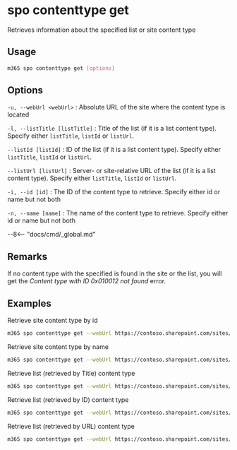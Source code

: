 # spo contenttype get

Retrieves information about the specified list or site content type

## Usage

```sh
m365 spo contenttype get [options]
```

## Options

`-u, --webUrl <webUrl>`
: Absolute URL of the site where the content type is located

`-l, --listTitle [listTitle]`
: Title of the list (if it is a list content type). Specify either `listTitle`, `listId` or `listUrl`.

`--listId [listId]`
: ID of the list (if it is a list content type). Specify either `listTitle`, `listId` or `listUrl`.

`--listUrl [listUrl]`
: Server- or site-relative URL of the list (if it is a list content type). Specify either `listTitle`, `listId` or `listUrl`.

`-i, --id [id]`
: The ID of the content type to retrieve. Specify either id or name but not both

`-n, --name [name]`
: The name of the content type to retrieve. Specify either id or name but not both

--8<-- "docs/cmd/_global.md"

## Remarks

If no content type with the specified is found in the site or the list, you will get the _Content type with ID 0x010012 not found_ error.

## Examples

Retrieve site content type by id

```sh
m365 spo contenttype get --webUrl https://contoso.sharepoint.com/sites/contoso-sales --id 0x0100558D85B7216F6A489A499DB361E1AE2F
```

Retrieve site content type by name

```sh
m365 spo contenttype get --webUrl https://contoso.sharepoint.com/sites/contoso-sales --name 'Document'
```

Retrieve list (retrieved by Title) content type 

```sh
m365 spo contenttype get --webUrl https://contoso.sharepoint.com/sites/contoso-sales --listTitle Events --id 0x0100558D85B7216F6A489A499DB361E1AE2F
```

Retrieve list (retrieved by ID) content type 

```sh
m365 spo contenttype get --webUrl https://contoso.sharepoint.com/sites/contoso-sales --listId '8c7a0fcd-9d64-4634-85ea-ce2b37b2ec0c' --id 0x0100558D85B7216F6A489A499DB361E1AE2F
```

Retrieve list (retrieved by URL) content type 

```sh
m365 spo contenttype get --webUrl https://contoso.sharepoint.com/sites/contoso-sales --listUrl '/Shared Documents' --id 0x0100558D85B7216F6A489A499DB361E1AE2F
```
